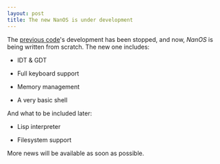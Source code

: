 ```yaml
---
layout: post
title: The new NanOS is under development
---
```


The [previous code](https://github.com/nano-foundation/NanOS-old)'s development has been stopped, and now, _NanOS_ is being written from scratch. The new one includes:

* IDT & GDT

* Full keyboard support

* Memory management

* A very basic shell

And what to be included later:

* Lisp interpreter

* Filesystem support

More news will be available as soon as possible.
